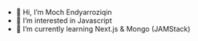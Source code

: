 - 👋 Hi, I’m Moch Endyarroziqin
- 👀 I’m interested in Javascript
- 🌱 I’m currently learning Next.js & Mongo (JAMStack)
